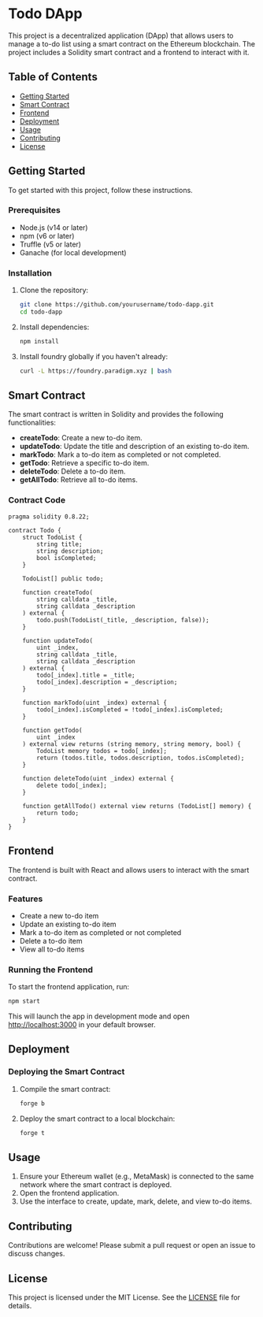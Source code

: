 # Todo DApp

This project is a decentralized application (DApp) that allows users to manage a to-do list using a smart contract on the Ethereum blockchain. The project includes a Solidity smart contract and a frontend to interact with it.

## Table of Contents

- [Getting Started](#getting-started)
- [Smart Contract](#smart-contract)
- [Frontend](#frontend)
- [Deployment](#deployment)
- [Usage](#usage)
- [Contributing](#contributing)
- [License](#license)

## Getting Started

To get started with this project, follow these instructions.

### Prerequisites

- Node.js (v14 or later)
- npm (v6 or later)
- Truffle (v5 or later)
- Ganache (for local development)

### Installation

1. Clone the repository:

   ```sh
   git clone https://github.com/yourusername/todo-dapp.git
   cd todo-dapp
   ```

2. Install dependencies:

   ```sh
   npm install
   ```

3. Install foundry globally if you haven't already:

   ```sh
   curl -L https://foundry.paradigm.xyz | bash
   ```

## Smart Contract

The smart contract is written in Solidity and provides the following functionalities:

- **createTodo**: Create a new to-do item.
- **updateTodo**: Update the title and description of an existing to-do item.
- **markTodo**: Mark a to-do item as completed or not completed.
- **getTodo**: Retrieve a specific to-do item.
- **deleteTodo**: Delete a to-do item.
- **getAllTodo**: Retrieve all to-do items.

### Contract Code

```solidity
pragma solidity 0.8.22;

contract Todo {
    struct TodoList {
        string title;
        string description;
        bool isCompleted;
    }

    TodoList[] public todo;

    function createTodo(
        string calldata _title,
        string calldata _description
    ) external {
        todo.push(TodoList(_title, _description, false));
    }

    function updateTodo(
        uint _index,
        string calldata _title,
        string calldata _description
    ) external {
        todo[_index].title = _title;
        todo[_index].description = _description;
    }

    function markTodo(uint _index) external {
        todo[_index].isCompleted = !todo[_index].isCompleted;
    }

    function getTodo(
        uint _index
    ) external view returns (string memory, string memory, bool) {
        TodoList memory todos = todo[_index];
        return (todos.title, todos.description, todos.isCompleted);
    }

    function deleteTodo(uint _index) external {
        delete todo[_index];
    }

    function getAllTodo() external view returns (TodoList[] memory) {
        return todo;
    }
}
```

## Frontend

The frontend is built with React and allows users to interact with the smart contract.

### Features

- Create a new to-do item
- Update an existing to-do item
- Mark a to-do item as completed or not completed
- Delete a to-do item
- View all to-do items

### Running the Frontend

To start the frontend application, run:

```sh
npm start
```

This will launch the app in development mode and open [http://localhost:3000](http://localhost:3000) in your default browser.

## Deployment

### Deploying the Smart Contract

1. Compile the smart contract:

   ```sh
   forge b
   ```

2. Deploy the smart contract to a local blockchain:

   ```sh
   forge t
   ```

## Usage

1. Ensure your Ethereum wallet (e.g., MetaMask) is connected to the same network where the smart contract is deployed.
2. Open the frontend application.
3. Use the interface to create, update, mark, delete, and view to-do items.

## Contributing

Contributions are welcome! Please submit a pull request or open an issue to discuss changes.

## License

This project is licensed under the MIT License. See the [LICENSE](LICENSE) file for details.
